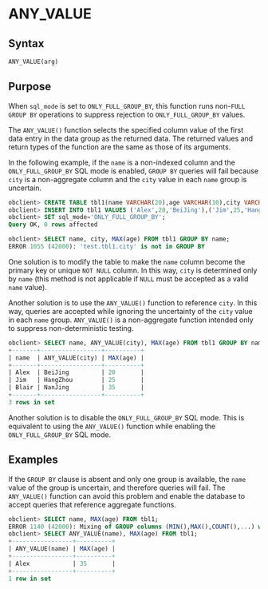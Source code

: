 # ANY_VALUE

## Syntax

```sql
ANY_VALUE(arg)
```

## Purpose

When `sql_mode` is set to `ONLY_FULL_GROUP_BY`, this function runs non-`FULL GROUP BY` operations to suppress rejection to `ONLY_FULL_GROUP_BY` values.

The `ANY_VALUE()` function selects the specified column value of the first data entry in the data group as the returned data. The returned values and return types of the function are the same as those of its arguments.

In the following example, if the `name` is a non-indexed column and the `ONLY_FULL_GROUP_BY` SQL mode is enabled, `GROUP BY` queries will fail because `city` is a non-aggregate column and the `city` value in each `name` group is uncertain.

```sql
obclient> CREATE TABLE tbl1(name VARCHAR(20),age VARCHAR(10),city VARCHAR(50));
obclient> INSERT INTO tbl1 VALUES ('Alex',20,'BeiJing'),('Jim',25,'HangZhou'),('Blair',35,'NanJing');
obclient> SET sql_mode='ONLY_FULL_GROUP_BY';
Query OK, 0 rows affected

obclient> SELECT name, city, MAX(age) FROM tbl1 GROUP BY name;
ERROR 1055 (42000): 'test.tbl1.city' is not in GROUP BY
```

One solution is to modify the table to make the `name` column become the primary key or unique `NOT NULL` column. In this way, `city` is determined only by `name` (this method is not applicable if `NULL` must be accepted as a valid `name` value).

Another solution is to use the `ANY_VALUE()` function to reference `city`. In this way, queries are accepted while ignoring the uncertainty of the `city` value in each `name` group. `ANY_VALUE()` is a non-aggregate function intended only to suppress non-deterministic testing.

```sql
obclient> SELECT name, ANY_VALUE(city), MAX(age) FROM tbl1 GROUP BY name;
+-------+-----------------+----------+
| name  | ANY_VALUE(city) | MAX(age) |
+-------+-----------------+----------+
| Alex  | BeiJing         | 20       |
| Jim   | HangZhou        | 25       |
| Blair | NanJing         | 35       |
+-------+-----------------+----------+
3 rows in set
```

Another solution is to disable the `ONLY_FULL_GROUP_BY` SQL mode. This is equivalent to using the `ANY_VALUE()` function while enabling the `ONLY_FULL_GROUP_BY` SQL mode.

## Examples

If the `GROUP BY` clause is absent and only one group is available, the `name` value of the group is uncertain, and therefore queries will fail. The `ANY_VALUE()` function can avoid this problem and enable the database to accept queries that reference aggregate functions.

```sql
obclient> SELECT name, MAX(age) FROM tbl1;
ERROR 1140 (42000): Mixing of GROUP columns (MIN(),MAX(),COUNT(),...) with no GROUP columns is illegal if there is no GROUP BY clause
obclient> SELECT ANY_VALUE(name), MAX(age) FROM tbl1;
+-----------------+----------+
| ANY_VALUE(name) | MAX(age) |
+-----------------+----------+
| Alex            | 35       |
+-----------------+----------+
1 row in set
```
